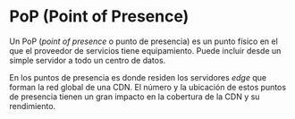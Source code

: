 # PoP (Point of Presence)

Un PoP (_point of presence_ o punto de presencia) es un punto físico en el que el proveedor de servicios tiene equipamiento. Puede incluir desde un simple servidor a todo un centro de datos.

En los puntos de presencia es donde residen los servidores _edge_ que forman la red global de una CDN. El número y la ubicación de estos puntos de presencia tienen un gran impacto en la cobertura de la CDN y su rendimiento.
